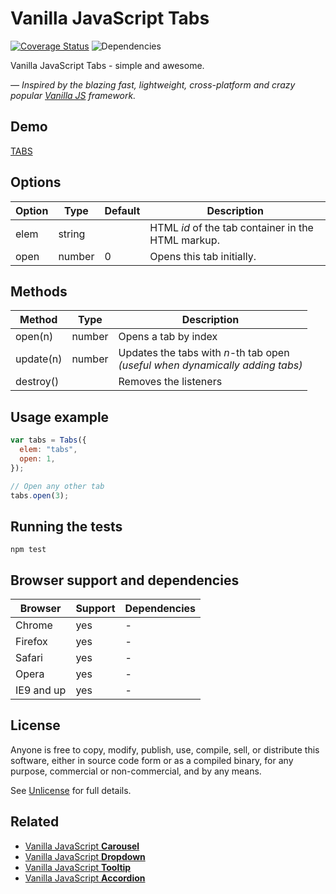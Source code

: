 # Vanilla JavaScript Tabs

[![Coverage Status](https://coveralls.io/repos/github/zoltantothcom/vanilla-js-tabs/badge.svg?branch=master)](https://coveralls.io/github/zoltantothcom/vanilla-js-tabs?branch=master) ![Dependencies](https://img.shields.io/badge/dependencies-none-brightgreen.svg)

Vanilla JavaScript Tabs - simple and awesome.

_— Inspired by the blazing fast, lightweight, cross-platform and crazy popular [Vanilla JS](http://vanilla-js.com/) framework._

## Demo

[TABS](http://zoltantothcom.github.io/vanilla-js-tabs)

## Options

| Option | Type   | Default | Description                                        |
| ------ | ------ | ------- | -------------------------------------------------- |
| elem   | string |         | HTML _id_ of the tab container in the HTML markup. |
| open   | number | 0       | Opens this tab initially.                          |

## Methods

| Method    | Type   | Description                                                                        |
| --------- | ------ | ---------------------------------------------------------------------------------- |
| open(n)   | number | Opens a tab by index                                                               |
| update(n) | number | Updates the tabs with _n_-th tab open<br />_(useful when dynamically adding tabs)_ |
| destroy() |        | Removes the listeners                                                              |

## Usage example

```javascript
var tabs = Tabs({
  elem: "tabs",
  open: 1,
});
```

```javascript
// Open any other tab
tabs.open(3);
```

## Running the tests

```
npm test
```

## Browser support and dependencies

| Browser    | Support | Dependencies |
| ---------- | ------- | ------------ |
| Chrome     | yes     | -            |
| Firefox    | yes     | -            |
| Safari     | yes     | -            |
| Opera      | yes     | -            |
| IE9 and up | yes     | -            |

## License

Anyone is free to copy, modify, publish, use, compile, sell, or distribute this software, either in source code form or as a compiled binary, for any purpose, commercial or non-commercial, and by any means.

See [Unlicense](http://unlicense.org) for full details.

## Related

- [Vanilla JavaScript **Carousel**](https://github.com/zoltantothcom/vanilla-js-carousel)
- [Vanilla JavaScript **Dropdown**](https://github.com/zoltantothcom/vanilla-js-dropdown)
- [Vanilla JavaScript **Tooltip**](https://github.com/zoltantothcom/vanilla-js-tooltip)
- [Vanilla JavaScript **Accordion**](https://github.com/zoltantothcom/vanilla-js-accordion)
